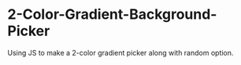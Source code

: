 # 2-Color-Gradient-Background-Picker

Using JS to make a 2-color gradient picker along with random option.
